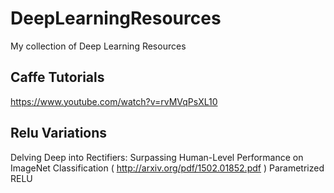 # DeepLearningResources
My collection of Deep Learning Resources



## Caffe Tutorials

https://www.youtube.com/watch?v=rvMVqPsXL10


## Relu Variations

Delving Deep into Rectifiers: Surpassing Human-Level Performance on ImageNet Classification
( http://arxiv.org/pdf/1502.01852.pdf ) Parametrized RELU
